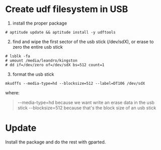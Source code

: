 # Create udf filesystem in USB

1. install the proper package
```
# aptitude update && aptitude install -y udftools
```

2. find and wipe the first sector of the usb stick (/dev/sdX), or erase to
zero the entire usb stick
```
# lsblk -fa
# umount /media/leandro/kingston
# dd if=/dev/zero of=/dev/sdX bs=512 count=1
```

3. format the usb stick
```
mkudffs --media-type=hd --blocksize=512 --label=DT106 /dev/sdX
```
where:
> --media-type=hd because we want write an erase data in the usb stick
> --blocksize=512 because that's the block size of an usb stick

# Update

Install the package and do the rest with gparted.
